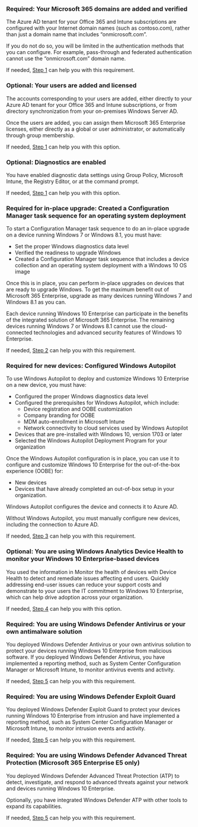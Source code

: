 <a name="crit-windows10-step1"></a>
### Required: Your Microsoft 365 domains are added and verified

The Azure AD tenant for your Office 365 and Intune subscriptions are configured with your Internet domain names (such as contoso.com), rather than just a domain name that includes “onmicrosoft.com”. 

If you do not do so, you will be limited in the authentication methods that you can configure. For example, pass-through and federated authentication cannot use the “onmicrosoft.com”  domain name.

If needed, [Step 1](../windows10-prepare-your-org.md) can help you with this requirement.

### Optional: Your users are added and licensed

The accounts corresponding to your users are added, either directly to your Azure AD tenant for your Office 365 and Intune subscriptions, or from directory synchronization from your on-premises Windows Server AD.

Once the users are added, you can assign them Microsoft 365 Enterprise licenses, either directly as a global or user administrator, or automatically through group membership.

If needed, [Step 1](../windows10-prepare-your-org.md) can help you with this option.

### Optional: Diagnostics are enabled

You have enabled diagnostic data settings using Group Policy, Microsoft Intune, the Registry Editor, or at the command prompt.

If needed, [Step 1](../windows10-prepare-your-org.md) can help you with this option.

<a name="crit-windows10-step2"></a>
### Required for in-place upgrade: Created a Configuration Manager task sequence for an operating system deployment

To start a Configuration Manager task sequence to do an in-place upgrade on a device running Windows 7 or Windows 8.1, you must have:

- Set the proper Windows diagnostics data level
- Verified the readiness to upgrade Windows
- Created a Configuration Manager task sequence that includes a device collection and an operating system deployment with a Windows 10 OS image

Once this is in place, you can perform in-place upgrades on devices that are ready to upgrade Windows. To get the maximum benefit out of Microsoft 365 Enterprise, upgrade as many devices running Windows 7 and Windows 8.1 as you can. 

Each device running Windows 10 Enterprise can participate in the benefits of the integrated solution of Microsoft 365 Enterprise. The remaining devices running Windows 7 or Windows 8.1 cannot use the cloud-connected technologies and advanced security features of Windows 10 Enterprise.

If needed, [Step 2](../windows10-deploy-inplaceupgrade.md) can help you with this requirement.

<a name="crit-windows10-step3"></a>
### Required for new devices: Configured Windows Autopilot

To use Windows Autopilot to deploy and customize Windows 10 Enterprise on a new device, you must have:

- Configured the proper Windows diagnostics data level
- Configured the prerequisites for Windows Autopilot, which include:
   - Device registration and OOBE customization
   - Company branding for OOBE
   - MDM auto-enrollment in Microsoft Intune
   - Network connectivity to cloud services used by Windows Autopilot
- Devices that are pre-installed with Windows 10, version 1703 or later
- Selected the Windows Autopilot Deployment Program for your organization

Once the Windows Autopilot configuration is in place, you can use it to configure and customize Windows 10 Enterprise for the out-of-the-box experience (OOBE) for:

- New devices
- Devices that have already completed an out-of-box setup in your organization. 

Windows Autopilot configures the device and connects it to Azure AD.

Without Windows Autopilot, you must manually configure new devices, including the connection to Azure AD.

If needed, [Step 3](../windows10-deploy-autopilot.md) can help you with this requirement.

<a name="crit-windows10-step4"></a>
### Optional: You are using Windows Analytics Device Health to monitor your Windows 10 Enterprise-based devices

You used the information in Monitor the health of devices with Device Health to detect and remediate issues affecting end users. Quickly addressing end-user issues can reduce your support costs and demonstrate to your users the IT commitment to Windows 10 Enterprise, which can help drive adoption across your organization. 

If needed, [Step 4](../windows10-enable-windows-analytics.md) can help you with this option.

<a name="crit-windows10-step5a"></a>
### Required: You are using Windows Defender Antivirus or your own antimalware solution

You deployed Windows Defender Antivirus or your own antivirus solution to protect your devices running Windows 10 Enterprise from malicious software. If you deployed Windows Defender Antivirus, you have implemented a reporting method, such as System Center Configuration Manager or Microsoft Intune, to monitor antivirus events and activity.

If needed, [Step 5](../windows10-enable-security-features.md#windows10-sec-av) can help you with this requirement.

<a name="crit-windows10-step5b"></a>
### Required: You are using Windows Defender Exploit Guard

You deployed Windows Defender Exploit Guard to protect your devices running Windows 10 Enterprise from intrusion and have implemented a reporting method, such as System Center Configuration Manager or Microsoft Intune, to monitor intrusion events and activity.

If needed, [Step 5](../windows10-enable-security-features.md#windows10-sec-eg) can help you with this requirement.

<a name="crit-windows10-step5c"></a>
### Required: You are using Windows Defender Advanced Threat Protection (Microsoft 365 Enterprise E5 only)

You deployed Windows Defender Advanced Threat Protection (ATP) to detect, investigate, and respond to advanced threats against your network and devices running Windows 10 Enterprise. 

Optionally, you have integrated Windows Defender ATP with other tools to expand its capabilities.

If needed, [Step 5](../windows10-enable-security-features.md#windows10-sec-atp) can help you with this requirement.
